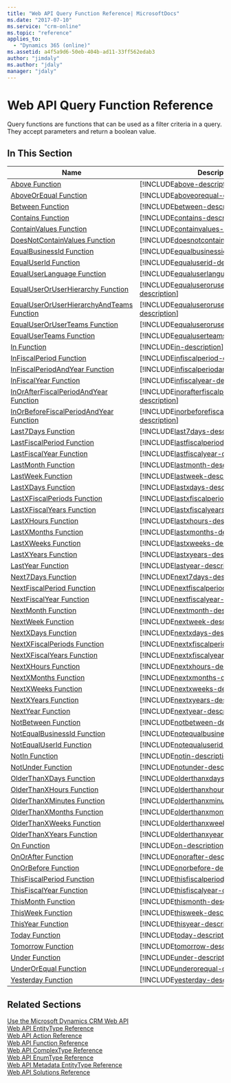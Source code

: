 ```yaml
---
title: "Web API Query Function Reference| MicrosoftDocs"
ms.date: "2017-07-10"
ms.service: "crm-online"
ms.topic: "reference"
applies_to: 
  - "Dynamics 365 (online)"
ms.assetid: a4f5a9d6-50eb-404b-ad11-33ff562edab3
author: "jimdaly"
ms.author: "jdaly"
manager: "jdaly"
---
```

# Web API Query Function Reference

Query functions are functions that can be used as a filter criteria in a query. They accept parameters and return a boolean value.  
  
## In This Section  
  
|Name|Description|  
|----------|-----------------|  
|[Above Function](./queryfunctions/above.md)|[!INCLUDE[above-description](./queryfunctions/descriptions/above.md)]|  
|[AboveOrEqual Function](./queryfunctions/aboveorequal.md)|[!INCLUDE[aboveorequal-description](./queryfunctions/descriptions/aboveorequal.md)]|  
|[Between Function](./queryfunctions/between.md)|[!INCLUDE[between-description](./queryfunctions/descriptions/between.md)]|  
|[Contains Function](./queryfunctions/contains.md)|[!INCLUDE[contains-description](./queryfunctions/descriptions/contains.md)]|  
|[ContainValues Function](./queryfunctions/containvalues.md)|[!INCLUDE[containvalues-description](./queryfunctions/descriptions/containvalues.md)]|  
|[DoesNotContainValues Function](./queryfunctions/doesnotcontainvalues.md)|[!INCLUDE[doesnotcontainvalues-description](./queryfunctions/descriptions/doesnotcontainvalues.md)]|  
|[EqualBusinessId Function](./queryfunctions/equalbusinessid.md)|[!INCLUDE[equalbusinessid-description](./queryfunctions/descriptions/equalbusinessid.md)]|  
|[EqualUserId Function](./queryfunctions/equaluserid.md)|[!INCLUDE[equaluserid-description](./queryfunctions/descriptions/equaluserid.md)]|  
|[EqualUserLanguage Function](./queryfunctions/equaluserlanguage.md)|[!INCLUDE[equaluserlanguage-description](./queryfunctions/descriptions/equaluserlanguage.md)]|  
|[EqualUserOrUserHierarchy Function](./queryfunctions/equaluseroruserhierarchy.md)|[!INCLUDE[equaluseroruserhierarchy-description](./queryfunctions/descriptions/equaluseroruserhierarchy.md)]|  
|[EqualUserOrUserHierarchyAndTeams Function](./queryfunctions/equaluseroruserhierarchyandteams.md)|[!INCLUDE[equaluseroruserhierarchyandteams-description](./queryfunctions/descriptions/equaluseroruserhierarchyandteams.md)]|  
|[EqualUserOrUserTeams Function](./queryfunctions/equaluseroruserteams.md)|[!INCLUDE[equaluseroruserteams-description](./queryfunctions/descriptions/equaluseroruserteams.md)]|  
|[EqualUserTeams Function](./queryfunctions/equaluserteams.md)|[!INCLUDE[equaluserteams-description](./queryfunctions/descriptions/equaluserteams.md)]|  
|[In Function](./queryfunctions/in.md)|[!INCLUDE[in-description](./queryfunctions/descriptions/in.md)]|  
|[InFiscalPeriod Function](./queryfunctions/infiscalperiod.md)|[!INCLUDE[infiscalperiod-description](./queryfunctions/descriptions/infiscalperiod.md)]|  
|[InFiscalPeriodAndYear Function](./queryfunctions/infiscalperiodandyear.md)|[!INCLUDE[infiscalperiodandyear-description](./queryfunctions/descriptions/infiscalperiodandyear.md)]|  
|[InFiscalYear Function](./queryfunctions/infiscalyear.md)|[!INCLUDE[infiscalyear-description](./queryfunctions/descriptions/infiscalyear.md)]|  
|[InOrAfterFiscalPeriodAndYear Function](./queryfunctions/inorafterfiscalperiodandyear.md)|[!INCLUDE[inorafterfiscalperiodandyear-description](./queryfunctions/descriptions/inorafterfiscalperiodandyear.md)]|  
|[InOrBeforeFiscalPeriodAndYear Function](./queryfunctions/inorbeforefiscalperiodandyear.md)|[!INCLUDE[inorbeforefiscalperiodandyear-description](./queryfunctions/descriptions/inorbeforefiscalperiodandyear.md)]|  
|[Last7Days Function](./queryfunctions/last7days.md)|[!INCLUDE[last7days-description](./queryfunctions/descriptions/last7days.md)]|  
|[LastFiscalPeriod Function](./queryfunctions/lastfiscalperiod.md)|[!INCLUDE[lastfiscalperiod-description](./queryfunctions/descriptions/lastfiscalperiod.md)]|  
|[LastFiscalYear Function](./queryfunctions/lastfiscalyear.md)|[!INCLUDE[lastfiscalyear-description](./queryfunctions/descriptions/lastfiscalyear.md)]|  
|[LastMonth Function](./queryfunctions/lastmonth.md)|[!INCLUDE[lastmonth-description](./queryfunctions/descriptions/lastmonth.md)]|  
|[LastWeek Function](./queryfunctions/lastweek.md)|[!INCLUDE[lastweek-description](./queryfunctions/descriptions/lastweek.md)]|  
|[LastXDays Function](./queryfunctions/lastxdays.md)|[!INCLUDE[lastxdays-description](./queryfunctions/descriptions/lastxdays.md)]|  
|[LastXFiscalPeriods Function](./queryfunctions/lastxfiscalperiods.md)|[!INCLUDE[lastxfiscalperiods-description](./queryfunctions/descriptions/lastxfiscalperiods.md)]|  
|[LastXFiscalYears Function](./queryfunctions/lastxfiscalyears.md)|[!INCLUDE[lastxfiscalyears-description](./queryfunctions/descriptions/lastxfiscalyears.md)]|  
|[LastXHours Function](./queryfunctions/lastxhours.md)|[!INCLUDE[lastxhours-description](./queryfunctions/descriptions/lastxhours.md)]|  
|[LastXMonths Function](./queryfunctions/lastxmonths.md)|[!INCLUDE[lastxmonths-description](./queryfunctions/descriptions/lastxmonths.md)]|  
|[LastXWeeks Function](./queryfunctions/lastxweeks.md)|[!INCLUDE[lastxweeks-description](./queryfunctions/descriptions/lastxweeks.md)]|  
|[LastXYears Function](./queryfunctions/lastxyears.md)|[!INCLUDE[lastxyears-description](./queryfunctions/descriptions/lastxyears.md)]|  
|[LastYear Function](./queryfunctions/lastyear.md)|[!INCLUDE[lastyear-description](./queryfunctions/descriptions/lastyear.md)]|  
|[Next7Days Function](./queryfunctions/next7days.md)|[!INCLUDE[next7days-description](./queryfunctions/descriptions/next7days.md)]|  
|[NextFiscalPeriod Function](./queryfunctions/nextfiscalperiod.md)|[!INCLUDE[nextfiscalperiod-description](./queryfunctions/descriptions/nextfiscalperiod.md)]|  
|[NextFiscalYear Function](./queryfunctions/nextfiscalyear.md)|[!INCLUDE[nextfiscalyear-description](./queryfunctions/descriptions/nextfiscalyear.md)]|  
|[NextMonth Function](./queryfunctions/nextmonth.md)|[!INCLUDE[nextmonth-description](./queryfunctions/descriptions/nextmonth.md)]|  
|[NextWeek Function](./queryfunctions/nextweek.md)|[!INCLUDE[nextweek-description](./queryfunctions/descriptions/nextweek.md)]|  
|[NextXDays Function](./queryfunctions/nextxdays.md)|[!INCLUDE[nextxdays-description](./queryfunctions/descriptions/nextxdays.md)]|  
|[NextXFiscalPeriods Function](./queryfunctions/nextxfiscalperiods.md)|[!INCLUDE[nextxfiscalperiods-description](./queryfunctions/descriptions/nextxfiscalperiods.md)]|  
|[NextXFiscalYears Function](./queryfunctions/nextxfiscalyears.md)|[!INCLUDE[nextxfiscalyears-description](./queryfunctions/descriptions/nextxfiscalyears.md)]|  
|[NextXHours Function](./queryfunctions/nextxhours.md)|[!INCLUDE[nextxhours-description](./queryfunctions/descriptions/nextxhours.md)]|  
|[NextXMonths Function](./queryfunctions/nextxmonths.md)|[!INCLUDE[nextxmonths-description](./queryfunctions/descriptions/nextxmonths.md)]|  
|[NextXWeeks Function](./queryfunctions/nextxweeks.md)|[!INCLUDE[nextxweeks-description](./queryfunctions/descriptions/nextxweeks.md)]|  
|[NextXYears Function](./queryfunctions/nextxyears.md)|[!INCLUDE[nextxyears-description](./queryfunctions/descriptions/nextxyears.md)]|  
|[NextYear Function](./queryfunctions/nextyear.md)|[!INCLUDE[nextyear-description](./queryfunctions/descriptions/nextyear.md)]|  
|[NotBetween Function](./queryfunctions/notbetween.md)|[!INCLUDE[notbetween-description](./queryfunctions/descriptions/notbetween.md)]|  
|[NotEqualBusinessId Function](./queryfunctions/notequalbusinessid.md)|[!INCLUDE[notequalbusinessid-description](./queryfunctions/descriptions/notequalbusinessid.md)]|  
|[NotEqualUserId Function](./queryfunctions/notequaluserid.md)|[!INCLUDE[notequaluserid-description](./queryfunctions/descriptions/notequaluserid.md)]|  
|[NotIn Function](./queryfunctions/notin.md)|[!INCLUDE[notin-description](./queryfunctions/descriptions/notin.md)]|  
|[NotUnder Function](./queryfunctions/notunder.md)|[!INCLUDE[notunder-description](./queryfunctions/descriptions/notunder.md)]|  
|[OlderThanXDays Function](./queryfunctions/olderthanxdays.md)|[!INCLUDE[olderthanxdays-description](./queryfunctions/descriptions/olderthanxdays.md)]|  
|[OlderThanXHours Function](./queryfunctions/olderthanxhours.md)|[!INCLUDE[olderthanxhours-description](./queryfunctions/descriptions/olderthanxhours.md)]|  
|[OlderThanXMinutes Function](./queryfunctions/olderthanxminutes.md)|[!INCLUDE[olderthanxminutes-description](./queryfunctions/descriptions/olderthanxminutes.md)]|  
|[OlderThanXMonths Function](./queryfunctions/olderthanxmonths.md)|[!INCLUDE[olderthanxmonths-description](./queryfunctions/descriptions/olderthanxmonths.md)]|  
|[OlderThanXWeeks Function](./queryfunctions/olderthanxweeks.md)|[!INCLUDE[olderthanxweeks-description](./queryfunctions/descriptions/olderthanxweeks.md)]|  
|[OlderThanXYears Function](./queryfunctions/olderthanxyears.md)|[!INCLUDE[olderthanxyears-description](./queryfunctions/descriptions/olderthanxyears.md)]|  
|[On Function](./queryfunctions/on.md)|[!INCLUDE[on-description](./queryfunctions/descriptions/on.md)]|  
|[OnOrAfter Function](./queryfunctions/onorafter.md)|[!INCLUDE[onorafter-description](./queryfunctions/descriptions/onorafter.md)]|  
|[OnOrBefore Function](./queryfunctions/onorbefore.md)|[!INCLUDE[onorbefore-description](./queryfunctions/descriptions/onorbefore.md)]|  
|[ThisFiscalPeriod Function](./queryfunctions/thisfiscalperiod.md)|[!INCLUDE[thisfiscalperiod-description](./queryfunctions/descriptions/thisfiscalperiod.md)]|  
|[ThisFiscalYear Function](./queryfunctions/thisfiscalyear.md)|[!INCLUDE[thisfiscalyear-description](./queryfunctions/descriptions/thisfiscalyear.md)]|  
|[ThisMonth Function](./queryfunctions/thismonth.md)|[!INCLUDE[thismonth-description](./queryfunctions/descriptions/thismonth.md)]|  
|[ThisWeek Function](./queryfunctions/thisweek.md)|[!INCLUDE[thisweek-description](./queryfunctions/descriptions/thisweek.md)]|  
|[ThisYear Function](./queryfunctions/thisyear.md)|[!INCLUDE[thisyear-description](./queryfunctions/descriptions/thisyear.md)]|  
|[Today Function](./queryfunctions/today.md)|[!INCLUDE[today-description](./queryfunctions/descriptions/today.md)]|  
|[Tomorrow Function](./queryfunctions/tomorrow.md)|[!INCLUDE[tomorrow-description](./queryfunctions/descriptions/tomorrow.md)]|  
|[Under Function](./queryfunctions/under.md)|[!INCLUDE[under-description](./queryfunctions/descriptions/under.md)]|  
|[UnderOrEqual Function](./queryfunctions/underorequal.md)|[!INCLUDE[underorequal-description](./queryfunctions/descriptions/underorequal.md)]|  
|[Yesterday Function](./queryfunctions/yesterday.md)|[!INCLUDE[yesterday-description](./queryfunctions/descriptions/yesterday.md)]|  


## Related Sections  
  
 [Use the Microsoft Dynamics CRM Web API](https://msdn.microsoft.com/en-us/library/mt593051.aspx)<br />
 [Web API EntityType Reference](entitytypereference.md)<br />
 [Web API Action Reference](actionreference.md)<br />
 [Web API Function Reference](functionreference.md)<br />
 [Web API ComplexType Reference](complextypereference.md)<br />
 [Web API EnumType Reference](enumtypereference.md)<br />
 [Web API Metadata EntityType Reference](metadataentitytypereference.md)<br />
 [Web API Solutions Reference](solutionreference.md)